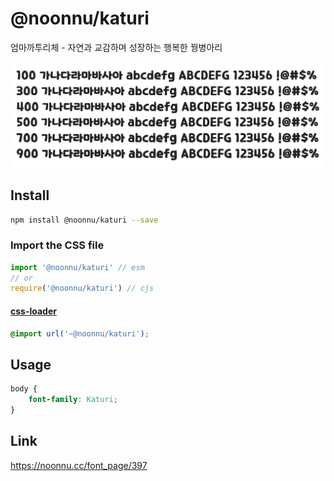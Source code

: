 # @noonnu/katuri

엄마까투리체 - 자연과 교감하며 성장하는 행복한 꿩병아리

![example](./example.png)

## Install

```bash
npm install @noonnu/katuri --save
```

### Import the CSS file

```js
import '@noonnu/katuri' // esm
// or
require('@noonnu/katuri') // cjs
```

#### [css-loader](https://github.com/webpack-contrib/css-loader)

```css
@import url('~@noonnu/katuri');
```

## Usage

```css
body {
    font-family: Katuri;
}
```

## Link

https://noonnu.cc/font_page/397
